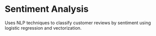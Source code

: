 # Sentiment Analysis

Uses NLP techniques to classify customer reviews by sentiment using logistic regression and vectorization.

